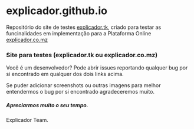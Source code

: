# explicador.github.io

Repositório do site de testes [explicador.tk](explicador.tk), criado para testar as funcinalidades em implementação para a Plataforma Online [explicador.co.mz](explicador.co.mz)


### Site para testes (explicador.tk ou explicador.co.mz)

Você é um desenvolvedor? Pode abrir issues reportando qualquer bug por si encontrado em qualquer dos dois links acima.

Se puder adicionar screenshots ou outras imagens para melhor entendermos o bug por si encontrado agradeceremos muito.



##### Apreciarmos muito o seu tempo.

Explicador Team.

